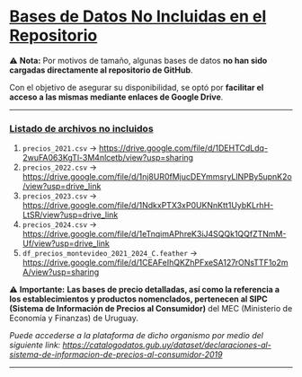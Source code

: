 # <ins>**Bases de Datos No Incluidas en el Repositorio**</ins>

⚠️ **Nota:** Por motivos de tamaño, algunas bases de datos **no han sido cargadas directamente al repositorio de GitHub**.

Con el objetivo de asegurar su disponibilidad, se optó por **facilitar el acceso a las mismas mediante enlaces de Google Drive**.

---

### <ins>**Listado de archivos no incluidos**</ins>

1. `precios_2021.csv` →  https://drive.google.com/file/d/1DEHTCdLdq-2wuFA063KgTl-3M4nlcetb/view?usp=sharing
2. `precios_2022.csv` →  https://drive.google.com/file/d/1nj8UR0fMjucDEYmmsryLlNPBy5upnK2o/view?usp=drive_link
3. `precios_2023.csv` →  https://drive.google.com/file/d/1NdkxPTX3xP0UKNnKtt1UybKLrhH-LtSR/view?usp=drive_link
4. `precios_2024.csv` →  https://drive.google.com/file/d/1eTnqimAPhreK3iJ4SQQk1QQfZTNmM-Uf/view?usp=drive_link
5. `df_precios_montevideo_2021_2024_C.feather` → https://drive.google.com/file/d/1CEAFeIhQKZhPFxeSA127rONsTTF1o2mA/view?usp=sharing


⚠️ **Importante:** **Las bases de precio detalladas, así como la referencia a los establecimientos y productos nomenclados, pertenecen al SIPC (Sistema de Información de Precios al Consumidor)** del MEC (Ministerio de Economía y Finanzas) de Uruguay.

*Puede accederse a la plataforma de dicho organismo por medio del siguiente link: https://catalogodatos.gub.uy/dataset/declaraciones-al-sistema-de-informacion-de-precios-al-consumidor-2019*

---
